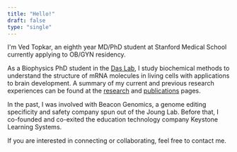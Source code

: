 ```yaml
---
title: "Hello!"
draft: false
type: "single"
---
```


I'm Ved Topkar, an eighth year MD/PhD student at Stanford Medical School currently applying to OB/GYN residency.

As a Biophysics PhD student in the [Das Lab](https://daslab.stanford.edu), I study biochemical methods to understand the structure of mRNA molecules in living cells with applications to brain development. A summary of my current and previous research experiences can be found at the [research](/research) and [publications](/publications) pages.

In the past, I was involved with Beacon Genomics, a genome editing specificity and safety company spun out of the Joung Lab. Before that, I co-founded and co-exited the education technology company Keystone Learning Systems.

If you are interested in connecting or collaborating, feel free to contact me.
